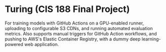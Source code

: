 # Turing (CIS 188 Final Project)

For training models with GitHub Actions on a GPU-enabled runner, uploading to configurable S3 CDNs, and running automated evaluation metrics. Also supports manual triggers for GitHub Action workflows, and pushing to AWS's Elastic Container Registry, with a dummy deep learning-powered web application.
